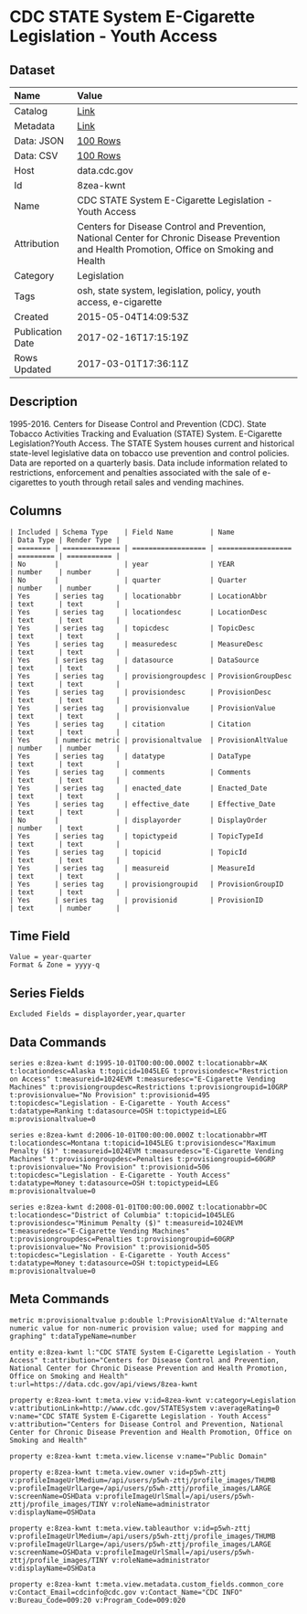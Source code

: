 # CDC STATE System E-Cigarette Legislation - Youth Access

## Dataset

| Name | Value |
| :--- | :---- |
| Catalog | [Link](https://catalog.data.gov/dataset/cdc-state-system-e-cigarette-legislation-youth-access-69fa9) |
| Metadata | [Link](https://data.cdc.gov/api/views/8zea-kwnt) |
| Data: JSON | [100 Rows](https://data.cdc.gov/api/views/8zea-kwnt/rows.json?max_rows=100) |
| Data: CSV | [100 Rows](https://data.cdc.gov/api/views/8zea-kwnt/rows.csv?max_rows=100) |
| Host | data.cdc.gov |
| Id | 8zea-kwnt |
| Name | CDC STATE System E-Cigarette Legislation - Youth Access |
| Attribution | Centers for Disease Control and Prevention, National Center for Chronic Disease Prevention and Health Promotion, Office on Smoking and Health |
| Category | Legislation |
| Tags | osh, state system, legislation, policy, youth access, e-cigarette |
| Created | 2015-05-04T14:09:53Z |
| Publication Date | 2017-02-16T17:15:19Z |
| Rows Updated | 2017-03-01T17:36:11Z |

## Description

1995-2016. Centers for Disease Control and Prevention (CDC). State Tobacco Activities Tracking and Evaluation (STATE) System. E-Cigarette Legislation?Youth Access. The STATE System houses current and historical state-level legislative data on tobacco use prevention and control policies.  Data are reported on a quarterly basis. Data include information related to restrictions, enforcement and penalties associated with the sale of e-cigarettes to youth through retail sales and vending machines.

## Columns

```ls
| Included | Schema Type    | Field Name         | Name               | Data Type | Render Type |
| ======== | ============== | ================== | ================== | ========= | =========== |
| No       |                | year               | YEAR               | number    | number      |
| No       |                | quarter            | Quarter            | number    | number      |
| Yes      | series tag     | locationabbr       | LocationAbbr       | text      | text        |
| Yes      | series tag     | locationdesc       | LocationDesc       | text      | text        |
| Yes      | series tag     | topicdesc          | TopicDesc          | text      | text        |
| Yes      | series tag     | measuredesc        | MeasureDesc        | text      | text        |
| Yes      | series tag     | datasource         | DataSource         | text      | text        |
| Yes      | series tag     | provisiongroupdesc | ProvisionGroupDesc | text      | text        |
| Yes      | series tag     | provisiondesc      | ProvisionDesc      | text      | text        |
| Yes      | series tag     | provisionvalue     | ProvisionValue     | text      | text        |
| Yes      | series tag     | citation           | Citation           | text      | text        |
| Yes      | numeric metric | provisionaltvalue  | ProvisionAltValue  | number    | number      |
| Yes      | series tag     | datatype           | DataType           | text      | text        |
| Yes      | series tag     | comments           | Comments           | text      | text        |
| Yes      | series tag     | enacted_date       | Enacted_Date       | text      | text        |
| Yes      | series tag     | effective_date     | Effective_Date     | text      | text        |
| No       |                | displayorder       | DisplayOrder       | number    | text        |
| Yes      | series tag     | topictypeid        | TopicTypeId        | text      | text        |
| Yes      | series tag     | topicid            | TopicId            | text      | text        |
| Yes      | series tag     | measureid          | MeasureId          | text      | text        |
| Yes      | series tag     | provisiongroupid   | ProvisionGroupID   | text      | text        |
| Yes      | series tag     | provisionid        | ProvisionID        | text      | number      |
```

## Time Field

```ls
Value = year-quarter
Format & Zone = yyyy-q
```

## Series Fields

```ls
Excluded Fields = displayorder,year,quarter
```

## Data Commands

```ls
series e:8zea-kwnt d:1995-10-01T00:00:00.000Z t:locationabbr=AK t:locationdesc=Alaska t:topicid=1045LEG t:provisiondesc="Restriction on Access" t:measureid=1024EVM t:measuredesc="E-Cigarette Vending Machines" t:provisiongroupdesc=Restrictions t:provisiongroupid=10GRP t:provisionvalue="No Provision" t:provisionid=495 t:topicdesc="Legislation - E-Cigarette - Youth Access" t:datatype=Ranking t:datasource=OSH t:topictypeid=LEG m:provisionaltvalue=0

series e:8zea-kwnt d:2006-10-01T00:00:00.000Z t:locationabbr=MT t:locationdesc=Montana t:topicid=1045LEG t:provisiondesc="Maximum Penalty ($)" t:measureid=1024EVM t:measuredesc="E-Cigarette Vending Machines" t:provisiongroupdesc=Penalties t:provisiongroupid=60GRP t:provisionvalue="No Provision" t:provisionid=506 t:topicdesc="Legislation - E-Cigarette - Youth Access" t:datatype=Money t:datasource=OSH t:topictypeid=LEG m:provisionaltvalue=0

series e:8zea-kwnt d:2008-01-01T00:00:00.000Z t:locationabbr=DC t:locationdesc="District of Columbia" t:topicid=1045LEG t:provisiondesc="Minimum Penalty ($)" t:measureid=1024EVM t:measuredesc="E-Cigarette Vending Machines" t:provisiongroupdesc=Penalties t:provisiongroupid=60GRP t:provisionvalue="No Provision" t:provisionid=505 t:topicdesc="Legislation - E-Cigarette - Youth Access" t:datatype=Money t:datasource=OSH t:topictypeid=LEG m:provisionaltvalue=0
```

## Meta Commands

```ls
metric m:provisionaltvalue p:double l:ProvisionAltValue d:"Alternate numeric value for non-numeric provision value; used for mapping and graphing" t:dataTypeName=number

entity e:8zea-kwnt l:"CDC STATE System E-Cigarette Legislation - Youth Access" t:attribution="Centers for Disease Control and Prevention, National Center for Chronic Disease Prevention and Health Promotion, Office on Smoking and Health" t:url=https://data.cdc.gov/api/views/8zea-kwnt

property e:8zea-kwnt t:meta.view v:id=8zea-kwnt v:category=Legislation v:attributionLink=http://www.cdc.gov/STATESystem v:averageRating=0 v:name="CDC STATE System E-Cigarette Legislation - Youth Access" v:attribution="Centers for Disease Control and Prevention, National Center for Chronic Disease Prevention and Health Promotion, Office on Smoking and Health"

property e:8zea-kwnt t:meta.view.license v:name="Public Domain"

property e:8zea-kwnt t:meta.view.owner v:id=p5wh-zttj v:profileImageUrlMedium=/api/users/p5wh-zttj/profile_images/THUMB v:profileImageUrlLarge=/api/users/p5wh-zttj/profile_images/LARGE v:screenName=OSHData v:profileImageUrlSmall=/api/users/p5wh-zttj/profile_images/TINY v:roleName=administrator v:displayName=OSHData

property e:8zea-kwnt t:meta.view.tableauthor v:id=p5wh-zttj v:profileImageUrlMedium=/api/users/p5wh-zttj/profile_images/THUMB v:profileImageUrlLarge=/api/users/p5wh-zttj/profile_images/LARGE v:screenName=OSHData v:profileImageUrlSmall=/api/users/p5wh-zttj/profile_images/TINY v:roleName=administrator v:displayName=OSHData

property e:8zea-kwnt t:meta.view.metadata.custom_fields.common_core v:Contact_Email=cdcinfo@cdc.gov v:Contact_Name="CDC INFO" v:Bureau_Code=009:20 v:Program_Code=009:020
```